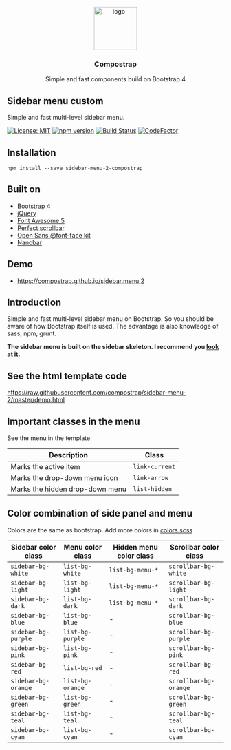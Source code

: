 <p align="center">
  <img src="https://avatars0.githubusercontent.com/u/50230834?s=400&u=3551f498f489486fb0ee563171d5fb2d43892a17&v=4" width="100" alt="logo">
</p>

<h3 align="center">Compostrap</h3>
<p align="center">Simple and fast components build on Bootstrap 4</p>

## Sidebar menu custom
Simple and fast multi-level sidebar menu.

[![License: MIT](https://img.shields.io/badge/License-MIT-yellow.svg)](https://raw.githubusercontent.com/compostrap/sidebar-menu-2/master/license.md)
[![npm version](https://badge.fury.io/js/sidebar-menu-2-compostrap.svg)](https://badge.fury.io/js/sidebar-menu-2-compostrap)
[![Build Status](https://travis-ci.com/compostrap/sidebar-menu-2.svg?branch=master)](https://travis-ci.com/compostrap/sidebar-menu-2)
[![CodeFactor](https://www.codefactor.io/repository/github/compostrap/sidebar-menu-2/badge)](https://www.codefactor.io/repository/github/compostrap/sidebar-menu-2)

## Installation
```
npm install --save sidebar-menu-2-compostrap
```

## Built on
- [Bootstrap 4](https://getbootstrap.com)
- [jQuery](https://jquery.com)
- [Font Awesome 5](https://fontawesome.com)
- [Perfect scrollbar](https://github.com/mdbootstrap/perfect-scrollbar)
- [Open Sans @font-face kit](https://github.com/FontFaceKit/open-sans)
- [Nanobar](https://github.com/jacoborus/nanobar)

## Demo
- https://compostrap.github.io/sidebar.menu.2

## Introduction
Simple and fast multi-level sidebar menu on Bootstrap. So you should be aware of how Bootstrap itself is used. The advantage is also knowledge of sass, npm, grunt.

**The sidebar menu is built on the sidebar skeleton. I recommend you [look at it](https://github.com/compostrap/sidebar-skeleton).**

## See the html template code
https://raw.githubusercontent.com/compostrap/sidebar-menu-2/master/demo.html

## Important classes in the menu
See the menu in the template.

| Description                     | Class          |
| ------------------------------- | ---------------|
| Marks the active item           | `link-current` |
| Marks the drop-down menu icon   | `link-arrow`   |
| Marks the hidden drop-down menu | `list-hidden`  |

## Color combination of side panel and menu
Colors are the same as bootstrap. Add more colors in [colors.scss](https://github.com/compostrap/sidebar-menu-2/blob/master/scss/themes/_colors.scss)

| Sidebar color class | Menu color class | Hidden menu color class | Scrollbar color class  |
| --------------------| -----------------| ----------------------- | ---------------------- |
| `sidebar-bg-white`  | `list-bg-white`  | `list-bg-menu-*`        |  `scrollbar-bg-white`  |
| `sidebar-bg-light`  | `list-bg-light`  | `list-bg-menu-*`        |  `scrollbar-bg-light`  |
| `sidebar-bg-dark`   | `list-bg-dark`   | `list-bg-menu-*`        |  `scrollbar-bg-dark`   |
| `sidebar-bg-blue`   | `list-bg-blue`   | -                       |  `scrollbar-bg-blue`   |
| `sidebar-bg-purple` | `list-bg-purple` | -                       |  `scrollbar-bg-purple` |
| `sidebar-bg-pink`   | `list-bg-pink`   | -                       |  `scrollbar-bg-pink`   |
| `sidebar-bg-red`    | `list-bg-red`    | -                       |  `scrollbar-bg-red`    |
| `sidebar-bg-orange` | `list-bg-orange` | -                       |  `scrollbar-bg-orange` |
| `sidebar-bg-green`  | `list-bg-green`  | -                       |  `scrollbar-bg-green`  |
| `sidebar-bg-teal`   | `list-bg-teal`   | -                       |  `scrollbar-bg-teal`   |
| `sidebar-bg-cyan`   | `list-bg-cyan`   | -                       |  `scrollbar-bg-cyan`   |
